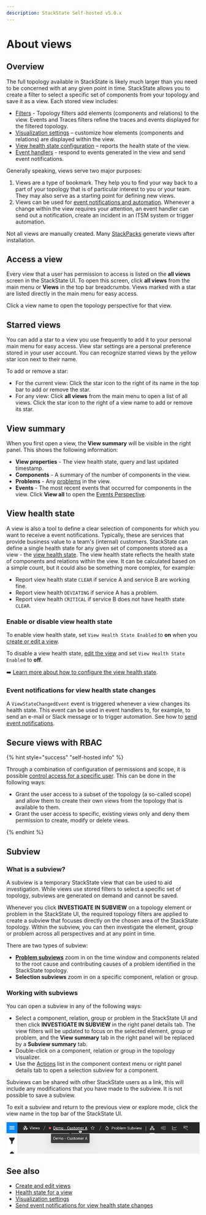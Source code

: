```yaml
---
description: StackState Self-hosted v5.0.x 
---
```


# About views

## Overview

The full topology available in StackState is likely much larger than you need to be concerned with at any given point in time. StackState allows you to create a filter to select a specific set of components from your topology and save it as a view. Each stored view includes:

* [Filters](../filters.md) - Topology filters add elements \(components and relations\) to the view. Events and Traces filters refine the traces and events displayed for the filtered topology.
* [Visualization settings](visualization_settings.md) – customize how elements \(components and relations\) are displayed within the view.
* [View health state configuration](about_views.md#view-health-state) – reports the health state of the view.
* [Event handlers](/use/metrics-and-events/event-notifications.md) - respond to events generated in the view and send event notifications.

Generally speaking, views serve two major purposes:

1. Views are a type of bookmark. They help you to find your way back to a part of your topology that is of particular interest to you or your team. They may also serve as a starting point for defining new views.
2. Views can be used for [event notifications and automation](/use/stackstate-ui/views/manage-event-handlers.md). Whenever a change within the view requires your attention, an event handler can send out a notification, create an incident in an ITSM system or trigger automation.

Not all views are manually created. Many [StackPacks](../../../stackpacks/about-stackpacks.md) generate views after installation.

## Access a view

Every view that a user has permission to access is listed on the **all views** screen in the StackState UI. To open this screen, click **all views** from the main menu or **Views** in the top bar breadcrumbs. Views marked with a star are listed directly in the main menu for easy access.

Click a view name to open the topology perspective for that view.

## Starred views

You can add a star to a view you use frequently to add it to your personal main menu for easy access. View star settings are a personal preference stored in your user account. You can recognize starred views by the yellow star icon next to their name.

To add or remove a star:

* For the current view: Click the star icon to the right of its name in the top bar to add or remove the star.
* For any view: Click **all views** from the main menu to open a list of all views. Click the star icon to the right of a view name to add or remove its star.

## View summary

When you first open a view, the **View summary** will be visible in the right panel. This shows the following information:

* **View properties** - The view health state, query and last updated timestamp.
* **Components** - A summary of the number of components in the view.
* **Problems** - Any [problems](../../problem-analysis/about-problems.md) in the view.
* **Events** - The most recent events that occurred for components in the view. Click **View all** to open the [Events Perspective](../perspectives/events_perspective.md).

## View health state

A view is also a tool to define a clear selection of components for which you want to receive a event notifications. Typically, these are services that provide business value to a team's \(internal\) customers. StackState can define a single health state for any given set of components stored as a view - the [view health state](../../concepts/health-state.md#view-health-state). The view health state reflects the health state of components and relations within the view. It can be calculated based on a simple count, but it could also be something more complex, for example:

* Report view health state `CLEAR` if service A and service B are working fine.
* Report view health `DEVIATING` if service A has a problem.
* Report view health `CRITICAL` if service B does not have health state `CLEAR`.

### Enable or disable view health state

To enable view health state, set `View Health State Enabled` to **on** when you [create or edit a view](create_edit_views.md). 

To disable a view health state, [edit the view](/use/stackstate-ui/views/create_edit_views.md) and set `View Health State Enabled` to **off**.

➡️ [Learn more about how to configure the view health state](configure-view-health.md).

### Event notifications for view health state changes

A `ViewStateChangedEvent` event is triggered whenever a view changes its health state. This event can be used in event handlers to, for example, to send an e-mail or Slack message or to trigger automation. See how to [send event notifications](/use/stackstate-ui/views/manage-event-handlers.md).

## Secure views with RBAC

{% hint style="success" "self-hosted info" %}

Through a combination of configuration of permissions and scope, it is possible [control access for a specific user](../../../configure/security/rbac/role_based_access_control.md). This can be done in the following ways:

* Grant the user access to a subset of the topology \(a so-called scope\) and allow them to create their own views from the topology that is available to them.
* Grant the user access to specific, existing views only and deny them permission to create, modify or delete views.

{% endhint %}

## Subview

### What is a subview?

A subview is a temporary StackState view that can be used to aid investigation. While views use stored filters to select a specific set of topology, subviews are generated on demand and cannot be saved. 

Whenever you click **INVESTIGATE IN SUBVIEW** on a topology element or problem in the StackState UI, the required topology filters are applied to create a subview that focuses directly on the chosen area of the StackState topology. Within the subview, you can then investigate the element, group or problem across all perspectives and at any point in time.

There are two types of subview:

* **[Problem subviews](/use/problem-analysis/problem_investigation.md#problem-subview)** zoom in on the time window and components related to the root cause and contributing causes of a problem identified in the StackState topology. 
* **Selection subviews** zoom in on a specific component, relation or group.

### Working with subviews

You can open a subview in any of the following ways:

* Select a component, relation, group or problem in the StackState UI and then click **INVESTIGATE IN SUBVIEW** in the right panel details tab. The view filters will be updated to focus on the selected element, group or problem, and the **View summary** tab in the right panel will be replaced by a **Subview summary** tab.
* Double-click on a component, relation or group in the topology visualizer.
* Use the [Actions](/use/stackstate-ui/perspectives/topology-perspective.md#actions) list in the component context menu or right panel details tab to open a selection subview for a component.

Subviews can be shared with other StackState users as a link, this will include any modifications that you have made to the subview. It is not possible to save a subview.

To exit a subview and return to the previous view or explore mode, click the view name in the top bar of the StackState UI.

![Breadcrumbs with view name](/.gitbook/assets/v50_problem_subview_breadcrumb.png)

## See also

* [Create and edit views](create_edit_views.md)
* [Health state for a view](../../concepts/health-state.md#view-health-state)  
* [Visualization settings](visualization_settings.md)
* [Send event notifications for view health state changes](/use/stackstate-ui/views/manage-event-handlers.md)
